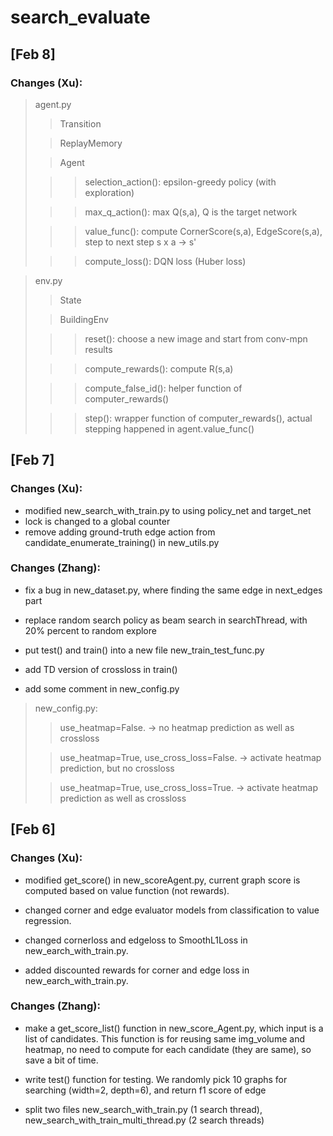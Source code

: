 # search_evaluate

## [Feb 8]

### Changes (Xu):
> agent.py
>> Transition
>
>> ReplayMemory
>
>> Agent
>
>>> selection_action(): epsilon-greedy policy (with exploration) 
>
>>> max_q_action(): max Q(s,a), Q is the target network
>
>>> value_func(): compute CornerScore(s,a), EdgeScore(s,a), step to next step s x a -> s'
>
>>> compute_loss(): DQN loss (Huber loss)


> env.py
>> State
>
>> BuildingEnv
>
>>> reset(): choose a new image and start from conv-mpn results
> 
>>> compute_rewards(): compute R(s,a)
>
>>> compute_false_id(): helper function of computer_rewards()
>
>>> step(): wrapper function of computer_rewards(), actual stepping happened in agent.value_func()


## [Feb 7]

### Changes (Xu):

- modified new_search_with_train.py to using policy_net and target_net
- lock is changed to a global counter
- remove adding ground-truth edge action from candidate_enumerate_training() in new_utils.py

### Changes (Zhang):

- fix a bug in new_dataset.py, where finding the same edge in next_edges part

- replace random search policy as beam search in searchThread, with 20% percent to random explore

- put test() and train() into a new file new_train_test_func.py

- add TD version of crossloss in train()

- add some comment in new_config.py

> new_config.py:
>> use_heatmap=False. -> no heatmap prediction as well as crossloss
>
>> use_heatmap=True, use_cross_loss=False. -> activate heatmap prediction, but no crossloss
> 
>> use_heatmap=True, use_cross_loss=True. -> activate heatmap prediction as well as crossloss
## [Feb 6]

### Changes (Xu):

- modified get_score() in new_scoreAgent.py, current graph score is computed based on value function (not rewards).

- changed corner and edge evaluator models from classification to value regression.

- changed cornerloss and edgeloss to SmoothL1Loss in new_earch_with_train.py.

- added discounted rewards for corner and edge loss in new_earch_with_train.py.



### Changes (Zhang):

- make a get_score_list() function in new_score_Agent.py, which input is a list of candidates. This function is for reusing same img_volume and heatmap, no need to compute for each candidate (they are same), so save a bit of time.

- write test() function for testing. We randomly pick 10 graphs for searching (width=2, depth=6), and return f1 score of edge

- split two files new_search_with_train.py (1 search thread), new_search_with_train_multi_thread.py (2 search threads)



